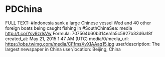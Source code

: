 # PDChina

FULL TEXT: #Indonesia sank a large Chinese vessel Wed and 40 other foreign boats being caught fishing in #SouthChinaSea: media http://t.co/Ysv9zrIsVw
Formula: 707564b60b314ea1a5c5927b33d6a18f
created_at: May 21, 2015 1:47 AM (UTC)
media/0/media_url: https://pbs.twimg.com/media/CFfmsXvXIAAaq15.jpg
user/description: The largest newspaper in China
user/location: Beijing, China